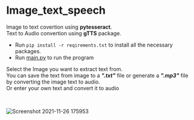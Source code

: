 # Image_text_speech

Image to text covertion using **pytesseract**.<br />
Text to Audio convertion using **gTTS** package.

- Run ```pip install -r reqirements.txt``` to install all the necessary packages.<br />
- Run [main.py](main.py) to run the program<br />

Select the Image you want to extract text from.<br />
You can save the text from image to a ***".txt"*** file or generate a ***".mp3"*** file by converting the image text to audio.<br />
Or enter your own text and convert it to audio<br />

<br />

![Screenshot 2021-11-26 175953](https://user-images.githubusercontent.com/38104625/143581744-f531ab2c-1858-48c7-8039-3684c4184e08.png)
